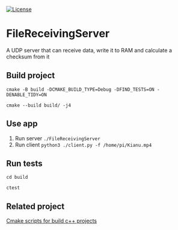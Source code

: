 [![License][license-image]][license-url]

# FileReceivingServer
A UDP server that can receive data, write it to RAM and calculate a checksum from it

## Build project
`cmake -B build -DCMAKE_BUILD_TYPE=Debug -DFIND_TESTS=ON -DENABLE_TIDY=ON`

`cmake --build build/ -j4`

## Use app
1) Run server `./FileReceivingServer`
2) Run client `python3 ./client.py -f /home/pi/Kianu.mp4`

## Run tests
`cd build`

`ctest`

## Related project
[Cmake scripts for build c++ projects](https://github.com/nicledomaS/cmake/blob/master/README.md)

[license-image]: https://img.shields.io/badge/License-Apache%202.0-blue.svg
[license-url]: LICENSE

